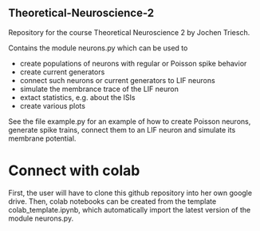 ## Theoretical-Neuroscience-2
Repository for the course Theoretical Neuroscience 2 by Jochen Triesch.

Contains the module neurons.py which can be used to
  - create populations of neurons with regular or Poisson spike behavior
  - create current generators
  - connect such neurons or current generators to LIF neurons
  - simulate the membrance trace of the LIF neuron
  - extact statistics, e.g. about the ISIs
  - create various plots
  
See the file example.py for an example of how to create Poisson neurons, generate spike trains, connect them to an LIF neuron and simulate its membrane potential.

# Connect with colab
First, the user will have to clone this github repository into her own google drive. Then, colab notebooks can be created from the template colab_template.ipynb, which automatically import the latest version of the module neurons.py.
